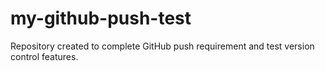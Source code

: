 # my-github-push-test
Repository created to complete GitHub push requirement and test version control features.
